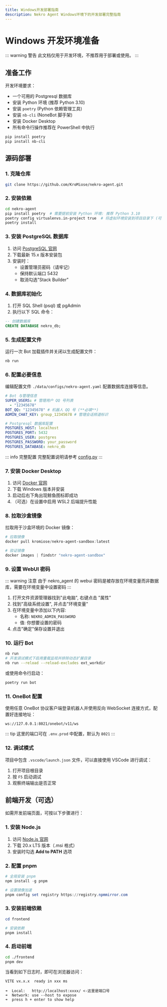 ```yaml
---
title: Windows开发部署指南
description: Nekro Agent Windows环境下的开发部署完整指南
---
```


# Windows 开发环境准备

::: warning 警告
此文档仅用于开发环境，不推荐用于部署或使用。
:::

## 准备工作

开发环境要求：

- 一个可用的 Postgresql 数据库
- 安装 Python 环境 (推荐 Python 3.10)
- 安装 `poetry` (Python 依赖管理工具)
- 安装 `nb-cli` (NoneBot 脚手架)
- 安装 Docker Desktop
- 所有命令行操作推荐在 PowerShell 中执行

```bash
pip install poetry
pip install nb-cli
```

## 源码部署

### 1. 克隆仓库

```bash
git clone https://github.com/KroMiose/nekro-agent.git
```

### 2. 安装依赖

```bash
cd nekro-agent
pip install poetry  # 需要提前安装 Python 环境: 推荐 Python 3.10
poetry config virtualenvs.in-project true  # 将虚拟环境安装到项目目录下 (可选)
poetry install
```

### 3. 安装 PostgreSQL 数据库

1. 访问 [PostgreSQL 官网](https://www.postgresql.org/download/windows/)
2. 下载最新 15.x 版本安装包
3. 安装时：
   - 设置管理员密码（请牢记）
   - 保持默认端口 5432
   - 取消勾选"Stack Builder"

### 4. 数据库初始化

1. 打开 SQL Shell (psql) 或 pgAdmin
2. 执行以下 SQL 命令：

```sql
-- 创建数据库
CREATE DATABASE nekro_db;
```

### 5. 生成配置文件

运行一次 Bot 加载插件并关闭以生成配置文件：

```bash
nb run
```

### 6. 配置必要信息

编辑配置文件 `./data/configs/nekro-agent.yaml` 配置数据库连接等信息。

```yaml
# Bot 与管理信息
SUPER_USERS: # 管理用户 QQ 号列表
  - "12345678"
BOT_QQ: "12345678" # 机器人 QQ 号 (**必填**)
ADMIN_CHAT_KEY: group_12345678 # 管理会话频道标识

# Postgresql 数据库配置
POSTGRES_HOST: localhost
POSTGRES_PORT: 5432
POSTGRES_USER: postgres
POSTGRES_PASSWORD: your_password
POSTGRES_DATABASE: nekro_db
```

::: info 完整配置
完整配置说明请参考 [config.py](https://github.com/KroMiose/nekro-agent/blob/main/nekro_agent/core/config.py)
:::

### 7. 安装 Docker Desktop

1. 访问 [Docker 官网](https://www.docker.com/products/docker-desktop/)
2. 下载 Windows 版本并安装
3. 启动后右下角出现鲸鱼图标即成功
4. （可选）在设置中启用 WSL2 后端提升性能

### 8. 拉取沙盒镜像

拉取用于沙盒环境的 Docker 镜像：

```powershell
# 拉取镜像
docker pull kromiose/nekro-agent-sandbox:latest

# 验证镜像
docker images | findstr "nekro-agent-sandbox"
```

### 9. 设置 WebUI 密码

::: warning 注意
由于 nekro_agent 的 webui 密码是被存放在环境变量而非数据库，需要在环境变量中设置密码
:::

1. 打开文件资源管理器找到"此电脑", 右键点击 "属性"
2. 找到"高级系统设置", 并点击"环境变量"
3. 在环境变量中添加以下内容:
   - 名称: `NEKRO_ADMIN_PASSWORD`
   - 值: 你想要设置的密码
4. 点击"确定"保存设置并退出

### 10. 运行 Bot

```bash
nb run
# 开发调试模式下启用重载监视并排除动态扩展目录
nb run --reload --reload-excludes ext_workdir
```

或使用命令行启动：
```bash
poetry run bot
```

### 11. OneBot 配置

使用任意 OneBot 协议客户端登录机器人并使用反向 WebSocket 连接方式，配置好连接地址：

```
ws://127.0.0.1:8021/onebot/v11/ws
```

::: tip
这里的端口可在 `.env.prod` 中配置，默认为 `8021`
:::

### 12. 调试模式

项目中包含 `.vscode/launch.json` 文件，可以直接使用 VSCode 进行调试：

1. 打开项目根目录
2. 按 `F5` 启动调试
3. 观察终端输出是否正常

## 前端开发（可选）

如需开发前端页面，可按以下步骤进行：

### 1. 安装 Node.js
1. 访问 [Node.js 官网](https://nodejs.org/)
2. 下载 20.x LTS 版本（.msi 格式）
3. 安装时勾选 **Add to PATH** 选项

### 2. 配置 pnpm
```powershell
# 全局安装 pnpm
npm install -g pnpm

# 设置镜像加速
pnpm config set registry https://registry.npmmirror.com
```

### 3. 安装前端依赖
```powershell
cd frontend

# 安装依赖
pnpm install
```

### 4. 启动前端
```bash
cd ./frontend
pnpm dev
```

当看到如下日志时，即可在浏览器访问：
```
VITE vx.x.x  ready in xxx ms

➜  Local:   http://localhost:xxxx/ <-这里是端口号
➜  Network: use --host to expose
➜  press h + enter to show help
```